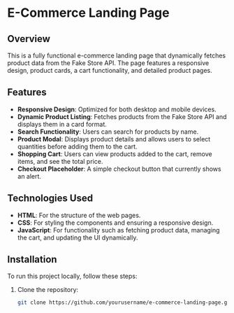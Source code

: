 # E-Commerce Landing Page

## Overview
This is a fully functional e-commerce landing page that dynamically fetches product data from the Fake Store API. The page features a responsive design, product cards, a cart functionality, and detailed product pages.

## Features
- **Responsive Design**: Optimized for both desktop and mobile devices.
- **Dynamic Product Listing**: Fetches products from the Fake Store API and displays them in a card format.
- **Search Functionality**: Users can search for products by name.
- **Product Modal**: Displays product details and allows users to select quantities before adding them to the cart.
- **Shopping Cart**: Users can view products added to the cart, remove items, and see the total price.
- **Checkout Placeholder**: A simple checkout button that currently shows an alert.

## Technologies Used
- **HTML**: For the structure of the web pages.
- **CSS**: For styling the components and ensuring a responsive design.
- **JavaScript**: For functionality such as fetching product data, managing the cart, and updating the UI dynamically.

## Installation
To run this project locally, follow these steps:

1. Clone the repository:
   ```bash
   git clone https://github.com/yourusername/e-commerce-landing-page.git
